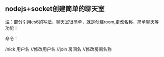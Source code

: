 ## nodejs+socket创建简单的聊天室

注：部分引用es6的写法，聊天室很简单，就是创建room,更改名称，简单聊天等功能！

命令：

   /nick 用户名    //修改用户名
   //join 房间名   //修改房间名称
   


